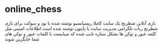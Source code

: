 # online_chess
بازی آنلاین شطرنج
یک سایت کاملا ریسپانسیو نوشته شده با نود و سوکت برای بازی شطرنج
ربات تلگرامی مدیریت سایت با پایتون نوشته شده است
اطلاعات امنیتی مثل کلمه عبور و توکن ها بشکل ستاره تایپ شده که میبایست با کلمات عبور و توکن های شما جایگزین شوند

